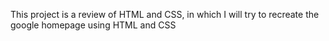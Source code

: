 This project is a review of HTML and CSS, in which I will try to recreate the google homepage using HTML and CSS